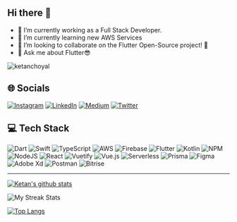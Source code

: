 ## Hi there 👋       

- 🔭 I’m currently working as a Full Stack Developer.
- 🌱 I’m currently learning new AWS Services
- 👯 I’m looking to collaborate on the Flutter Open-Source project! 🚀
- 💬 Ask me about Flutter😎
<p align="left"> <img align="center" src="https://komarev.com/ghpvc/?username=ketanchoyal" alt="ketanchoyal" /> </p>

## 🌐 Socials
[![Instagram](https://img.shields.io/badge/Instagram-E4405F?style=for-the-badge&logo=instagram&logoColor=white)](https://instagram.com/ketanchoyal) [![LinkedIn](https://img.shields.io/badge/LinkedIn-0077B5?style=for-the-badge&logo=linkedin&logoColor=white)](https://linkedin.com/in/ketanchoyal) [![Medium](https://img.shields.io/badge/Medium-12100E?style=for-the-badge&logo=medium&logoColor=white)](https://medium.com/@ketanchoyal) [![Twitter](https://img.shields.io/twitter/follow/ketanchoyal?logo=Twitter&style=for-the-badge)](https://twitter.com/ketanchoyal)

## 💻 Tech Stack
![Dart](https://img.shields.io/badge/dart-%230175C2.svg?style=for-the-badge&logo=dart&logoColor=white) ![Swift](https://img.shields.io/badge/swift-F54A2A?style=for-the-badge&logo=swift&logoColor=white) ![TypeScript](https://img.shields.io/badge/typescript-%23007ACC.svg?style=for-the-badge&logo=typescript&logoColor=white) ![AWS](https://img.shields.io/badge/AWS-%23FF9900.svg?style=for-the-badge&logo=amazon-aws&logoColor=white) ![Firebase](https://img.shields.io/badge/firebase-%23039BE5.svg?style=for-the-badge&logo=firebase) ![Flutter](https://img.shields.io/badge/Flutter-%2302569B.svg?style=for-the-badge&logo=Flutter&logoColor=white) ![Kotlin](https://img.shields.io/badge/kotlin-%230095D5.svg?style=for-the-badge&logo=kotlin&logoColor=white) ![NPM](https://img.shields.io/badge/NPM-%23000000.svg?style=for-the-badge&logo=npm&logoColor=white) ![NodeJS](https://img.shields.io/badge/node.js-6DA55F?style=for-the-badge&logo=node.js&logoColor=white) ![React](https://img.shields.io/badge/react-%2320232a.svg?style=for-the-badge&logo=react&logoColor=%2361DAFB) ![Vuetify](https://img.shields.io/badge/Vuetify-1867C0?style=for-the-badge&logo=vuetify&logoColor=AEDDFF) ![Vue.js](https://img.shields.io/badge/vuejs-%2335495e.svg?style=for-the-badge&logo=vuedotjs&logoColor=%234FC08D) ![Serverless](https://img.shields.io/badge/serverless-%23000000.svg?style=for-the-badge&logo=serverless) ![Prisma](https://img.shields.io/badge/prisma-%235967D8.svg?style=for-the-badge&logo=prisma) ![Figma](https://img.shields.io/badge/figma-%23F24E1E.svg?style=for-the-badge&logo=figma&logoColor=white) ![Adobe Xd](https://img.shields.io/badge/adobe-xd-%23000000.svg?style=for-the-badge&logo=adobexd) ![Postman](https://img.shields.io/badge/Postman-FF6C37?style=for-the-badge&logo=postman&logoColor=white) ![Bitrise](https://img.shields.io/badge/bitrise-%23402553.svg?style=for-the-badge&logo=bitrise)


---
[![Ketan's github stats](https://github-readme-stats-five-tau-29.vercel.app/api?username=ketanchoyal&&show_icons=true&count_private=true&theme=dracula)]()

![My Streak Stats](https://github-readme-streak-stats.herokuapp.com/?user=ketanchoyal&theme=dracula)

[![Top Langs](https://github-readme-stats-five-tau-29.vercel.app/api/top-langs/?username=ketanchoyal&hide=javascript,objective-c&layout=compact&theme=dracula)]()

